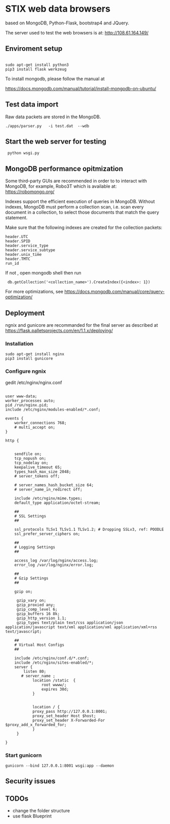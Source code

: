 # STIX web data browsers 

based on MongoDB, Python-Flask, bootstrap4  and JQuery.

The server used to test the web browsers is at:  http://108.61.164.149/

## Enviroment setup


```

sudo apt-get install python3
pip3 install flask werkzeug 
```
To install mongodb, please follow the manual at 

 https://docs.mongodb.com/manual/tutorial/install-mongodb-on-ubuntu/
 
 
##  Test data import

Raw data packets are stored in the MongoDB. 

```
./apps/parser.py   -i test.dat  --wdb
```


 
## Start the web server for testing

```
 python wsgi.py
```


## MongoDB performance opitmization


Some third-party GUIs are recommended in order to to interact with MongoDB,  for example, Robo3T which is available at:
https://robomongo.org/

Indexes support the efficient execution of queries in MongoDB. Without indexes, MongoDB must perform a collection scan, i.e. scan every document in a collection, to select those documents that match the query statement.

 Make sure that the following indexes are created for the collection packets:
```
header.UTC
header.SPID
header.service_type
header.service_subtype
header.unix_time
header.TMTC
run_id

```

If not , open mongodb shell then run
```
 db.getCollection('<collection_name>').CreateIndex({<index>: 1})
```
 

For more optimizations, see https://docs.mongodb.com/manual/core/query-optimization/



## Deployment


ngnix and gunicore are recommanded for the final server as described at 
https://flask.palletsprojects.com/en/1.1.x/deploying/

### Installation
```
sudo apt-get install nginx
pip3 install gunicore
```

### Configure ngnix
gedit /etc/nginx/nginx.conf

```

user www-data;
worker_processes auto;
pid /run/nginx.pid;
include /etc/nginx/modules-enabled/*.conf;

events {
	worker_connections 768;
	# multi_accept on;
}

http {


	sendfile on;
	tcp_nopush on;
	tcp_nodelay on;
	keepalive_timeout 65;
	types_hash_max_size 2048;
	# server_tokens off;

	# server_names_hash_bucket_size 64;
	# server_name_in_redirect off;

	include /etc/nginx/mime.types;
	default_type application/octet-stream;

	##
	# SSL Settings
	##

	ssl_protocols TLSv1 TLSv1.1 TLSv1.2; # Dropping SSLv3, ref: POODLE
	ssl_prefer_server_ciphers on;

	##
	# Logging Settings
	##

	access_log /var/log/nginx/access.log;
	error_log /var/log/nginx/error.log;

	##
	# Gzip Settings
	##

	gzip on;

	 gzip_vary on;
	 gzip_proxied any;
	 gzip_comp_level 6;
	 gzip_buffers 16 8k;
	 gzip_http_version 1.1;
	 gzip_types text/plain text/css application/json application/javascript text/xml application/xml application/xml+rss text/javascript;

	##
	# Virtual Host Configs
	##

	include /etc/nginx/conf.d/*.conf;
	include /etc/nginx/sites-enabled/*;
	server {
	    listen 80;
	   # server_name ; 
			location /static  {
			    root wwww/;
			    expires 30d;
			}


		    location / {
			proxy_pass http://127.0.0.1:8001; 
			proxy_set_header Host $host;
			proxy_set_header X-Forwarded-For $proxy_add_x_forwarded_for;
		    }
	 }

}
```
### Start gunicorn

```
gunicorn --bind 127.0.0.1:8001 wsgi:app --daemon
```



## Security issues



## TODOs
 
 - change the folder structure
 - use flask Blueprint
